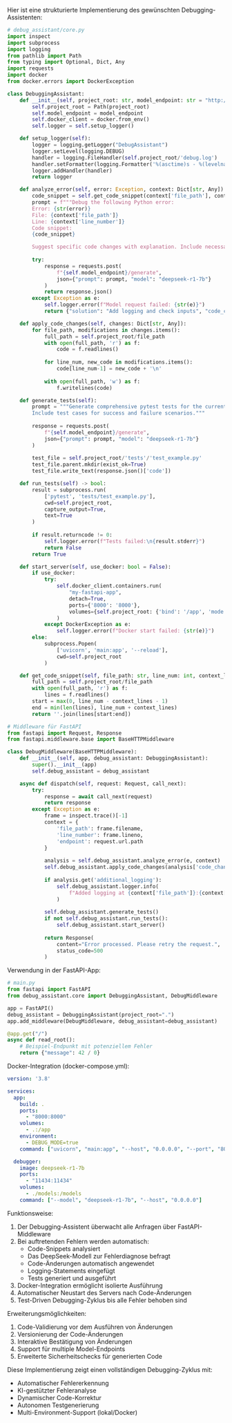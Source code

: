 Hier ist eine strukturierte Implementierung des gewünschten Debugging-Assistenten:

```python
# debug_assistant/core.py
import inspect
import subprocess
import logging
from pathlib import Path
from typing import Optional, Dict, Any
import requests
import docker
from docker.errors import DockerException

class DebuggingAssistant:
    def __init__(self, project_root: str, model_endpoint: str = "http://localhost:11434"):
        self.project_root = Path(project_root)
        self.model_endpoint = model_endpoint
        self.docker_client = docker.from_env()
        self.logger = self.setup_logger()

    def setup_logger(self):
        logger = logging.getLogger("DebugAssistant")
        logger.setLevel(logging.DEBUG)
        handler = logging.FileHandler(self.project_root/'debug.log')
        handler.setFormatter(logging.Formatter('%(asctime)s - %(levelname)s - %(message)s'))
        logger.addHandler(handler)
        return logger

    def analyze_error(self, error: Exception, context: Dict[str, Any]) -> Dict[str, Any]:
        code_snippet = self.get_code_snippet(context['file_path'], context['line_number'])
        prompt = f"""Debug the following Python error:
        Error: {str(error)}
        File: {context['file_path']}
        Line: {context['line_number']}
        Code snippet:
        {code_snippet}

        Suggest specific code changes with explanation. Include necessary logging."""
        
        try:
            response = requests.post(
                f"{self.model_endpoint}/generate",
                json={"prompt": prompt, "model": "deepseek-r1-7b"}
            )
            return response.json()
        except Exception as e:
            self.logger.error(f"Model request failed: {str(e)}")
            return {"solution": "Add logging and check inputs", "code_changes": {}}

    def apply_code_changes(self, changes: Dict[str, Any]):
        for file_path, modifications in changes.items():
            full_path = self.project_root/file_path
            with open(full_path, 'r') as f:
                code = f.readlines()
            
            for line_num, new_code in modifications.items():
                code[line_num-1] = new_code + '\n'
            
            with open(full_path, 'w') as f:
                f.writelines(code)

    def generate_tests(self):
        prompt = """Generate comprehensive pytest tests for the current API endpoints.
        Include test cases for success and failure scenarios."""
        
        response = requests.post(
            f"{self.model_endpoint}/generate",
            json={"prompt": prompt, "model": "deepseek-r1-7b"}
        )
        
        test_file = self.project_root/'tests'/'test_example.py'
        test_file.parent.mkdir(exist_ok=True)
        test_file.write_text(response.json()['code'])

    def run_tests(self) -> bool:
        result = subprocess.run(
            ['pytest', 'tests/test_example.py'],
            cwd=self.project_root,
            capture_output=True,
            text=True
        )
        
        if result.returncode != 0:
            self.logger.error(f"Tests failed:\n{result.stderr}")
            return False
        return True

    def start_server(self, use_docker: bool = False):
        if use_docker:
            try:
                self.docker_client.containers.run(
                    "my-fastapi-app",
                    detach=True,
                    ports={'8000': '8000'},
                    volumes={self.project_root: {'bind': '/app', 'mode': 'rw'}}
                )
            except DockerException as e:
                self.logger.error(f"Docker start failed: {str(e)}")
        else:
            subprocess.Popen(
                ['uvicorn', 'main:app', '--reload'],
                cwd=self.project_root
            )

    def get_code_snippet(self, file_path: str, line_num: int, context_lines: int = 5) -> str:
        full_path = self.project_root/file_path
        with open(full_path, 'r') as f:
            lines = f.readlines()
        start = max(0, line_num - context_lines - 1)
        end = min(len(lines), line_num + context_lines)
        return ''.join(lines[start:end])

# Middleware für FastAPI
from fastapi import Request, Response
from fastapi.middleware.base import BaseHTTPMiddleware

class DebugMiddleware(BaseHTTPMiddleware):
    def __init__(self, app, debug_assistant: DebuggingAssistant):
        super().__init__(app)
        self.debug_assistant = debug_assistant

    async def dispatch(self, request: Request, call_next):
        try:
            response = await call_next(request)
            return response
        except Exception as e:
            frame = inspect.trace()[-1]
            context = {
                'file_path': frame.filename,
                'line_number': frame.lineno,
                'endpoint': request.url.path
            }
            
            analysis = self.debug_assistant.analyze_error(e, context)
            self.debug_assistant.apply_code_changes(analysis['code_changes'])
            
            if analysis.get('additional_logging'):
                self.debug_assistant.logger.info(
                    f"Added logging at {context['file_path']}:{context['line_number']}"
                )
            
            self.debug_assistant.generate_tests()
            if not self.debug_assistant.run_tests():
                self.debug_assistant.start_server()
            
            return Response(
                content="Error processed. Please retry the request.",
                status_code=500
            )
```

Verwendung in der FastAPI-App:

```python
# main.py
from fastapi import FastAPI
from debug_assistant.core import DebuggingAssistant, DebugMiddleware

app = FastAPI()
debug_assistant = DebuggingAssistant(project_root=".")
app.add_middleware(DebugMiddleware, debug_assistant=debug_assistant)

@app.get("/")
async def read_root():
    # Beispiel-Endpunkt mit potenziellem Fehler
    return {"message": 42 / 0}
```

Docker-Integration (docker-compose.yml):

```yaml
version: '3.8'

services:
  app:
    build: .
    ports:
      - "8000:8000"
    volumes:
      - .:/app
    environment:
      - DEBUG_MODE=true
    command: ["uvicorn", "main:app", "--host", "0.0.0.0", "--port", "8000"]

  debugger:
    image: deepseek-r1-7b
    ports:
      - "11434:11434"
    volumes:
      - ./models:/models
    command: ["--model", "deepseek-r1-7b", "--host", "0.0.0.0"]
```

Funktionsweise:

1. Der Debugging-Assistent überwacht alle Anfragen über FastAPI-Middleware
2. Bei auftretenden Fehlern werden automatisch:
   - Code-Snippets analysiert
   - Das DeepSeek-Modell zur Fehlerdiagnose befragt
   - Code-Änderungen automatisch angewendet
   - Logging-Statements eingefügt
   - Tests generiert und ausgeführt
3. Docker-Integration ermöglicht isolierte Ausführung
4. Automatischer Neustart des Servers nach Code-Änderungen
5. Test-Driven Debugging-Zyklus bis alle Fehler behoben sind

Erweiterungsmöglichkeiten:

1. Code-Validierung vor dem Ausführen von Änderungen
2. Versionierung der Code-Änderungen
3. Interaktive Bestätigung von Änderungen
4. Support für multiple Model-Endpoints
5. Erweiterte Sicherheitschecks für generierten Code

Diese Implementierung zeigt einen vollständigen Debugging-Zyklus mit:
- Automatischer Fehlererkennung
- KI-gestützter Fehleranalyse
- Dynamischer Code-Korrektur
- Autonomen Testgenerierung
- Multi-Environment-Support (lokal/Docker)
